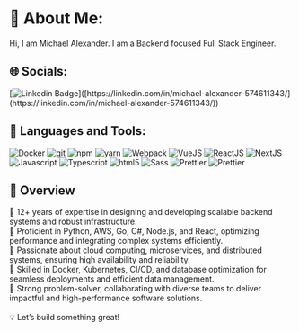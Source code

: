 # 💫 About Me:
Hi, I am Michael Alexander. I am a Backend focused Full Stack Engineer.

## 🌐 Socials:
[![Linkedin Badge](https://img.shields.io/badge/-MichaelAlexander-blue?style=flat&logo=Linkedin&logoColor=white&link=[[[[https://www.linkedin.com/in/erikfinkel](https://linkedin.com/in/michael-alexander-574611343)](https://linkedin.com/in/michael-alexander-574611343)/](https://linkedin.com/in/michael-alexander-574611343)](https://linkedin.com/in/michael-alexander-574611343/))]([https://linkedin.com/in/michael-alexander-574611343/](https://linkedin.com/in/michael-alexander-574611343/))

## 🚀 Languages and Tools:

<p>
  <img alt="Docker" src="https://img.shields.io/badge/-Docker-46a2f1?style=flat-square&logo=docker&logoColor=white" />
  <img alt="git" src="https://img.shields.io/badge/-Git-F05032?style=flat-square&logo=git&logoColor=white" />
  <img alt="npm" src="https://img.shields.io/badge/-NPM-CB3837?style=flat-square&logo=npm&logoColor=white" />
  <img alt="yarn" src="https://img.shields.io/badge/-Yarn-2B8EBB?style=flat-square&logo=yarn&logoColor=white" />
  <img alt="Webpack" src="https://img.shields.io/badge/-Webpack-8DD6F9?style=flat-square&logo=webpack&logoColor=white" /> 
  <img alt="VueJS" src="https://img.shields.io/badge/-VueJS-3FB883?style=flat-square&logo=vue.js&logoColor=white" /> 
  <img alt="ReactJS" src="https://img.shields.io/badge/-ReactJS-5ED3F3?style=flat-square&logo=react&logoColor=white" />
  <img alt="NextJS" src="https://img.shields.io/badge/-NextJS-000000?style=flat-square&logo=react&logoColor=white" />
  <img alt="Javascript" src="https://img.shields.io/badge/-Javascript-EFD81D?style=flat-square&logo=javascript&logoColor=white" /> 
  <img alt="Typescript" src="https://img.shields.io/badge/-Typescript-2F74C0?style=flat-square&logo=typescript&logoColor=white" />
  <img alt="html5" src="https://img.shields.io/badge/-HTML5-E34F26?style=flat-square&logo=html5&logoColor=white" />
  <img alt="Sass" src="https://img.shields.io/badge/-Sass-CC6699?style=flat-square&logo=sass&logoColor=white" />
  <img alt="Prettier" src="https://img.shields.io/badge/-Prettier-F7B93E?style=flat-square&logo=prettier&logoColor=white" />
  <img alt="Prettier" src="https://img.shields.io/badge/-Eslint-4A32C3?style=flat-square&logo=eslint&logoColor=white" />
</p>

## 🚀 Overview
🔹 12+ years of expertise in designing and developing scalable backend systems and robust infrastructure.<br>
🔹 Proficient in Python, AWS, Go, C#, Node.js, and React, optimizing performance and integrating complex systems efficiently.<br>
🔹 Passionate about cloud computing, microservices, and distributed systems, ensuring high availability and reliability.<br>
🔹 Skilled in Docker, Kubernetes, CI/CD, and database optimization for seamless deployments and efficient data management.<br>
🔹 Strong problem-solver, collaborating with diverse teams to deliver impactful and high-performance software solutions.<br><br>
💡 Let’s build something great!
